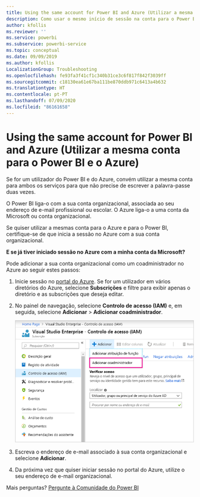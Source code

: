 ```yaml
---
title: Using the same account for Power BI and Azure (Utilizar a mesma conta para o Power BI e o Azure)
description: Como usar o mesmo início de sessão na conta para o Power BI e o Azure
author: kfollis
ms.reviewer: ''
ms.service: powerbi
ms.subservice: powerbi-service
ms.topic: conceptual
ms.date: 09/09/2019
ms.author: kfollis
LocalizationGroup: Troubleshooting
ms.openlocfilehash: fe93fa3f41cf1c340b31ce3c6f817f842f3039ff
ms.sourcegitcommit: c18130ea61e67ba111be870ddb971c6413a4b632
ms.translationtype: HT
ms.contentlocale: pt-PT
ms.lasthandoff: 07/09/2020
ms.locfileid: "86161658"
---
```

# <a name="using-the-same-account-for-power-bi-and-azure"></a>Using the same account for Power BI and Azure (Utilizar a mesma conta para o Power BI e o Azure)

Se for um utilizador do Power BI e do Azure, convém utilizar a mesma conta para ambos os serviços para que não precise de escrever a palavra-passe duas vezes.

O Power BI liga-o com a sua conta organizacional, associada ao seu endereço de e-mail profissional ou escolar.  O Azure liga-o a uma conta da Microsoft ou conta organizacional.

Se quiser utilizar a mesmas conta para o Azure e para o Power BI, certifique-se de que inicia a sessão no Azure com a sua conta organizacional.

**E se já tiver iniciado sessão no Azure com a minha conta da Microsoft?**

Pode adicionar a sua conta organizacional como um coadministrador no Azure ao seguir estes passos:

1. Inicie sessão no [portal do Azure](https://portal.azure.com/). Se for um utilizador em vários diretórios do Azure, selecione **Subscrições** e filtre para exibir apenas o diretório e as subscrições que deseja editar.

1. No painel de navegação, selecione **Controlo de acesso (IAM)** e, em seguida, selecione **Adicionar** \> **Adicionar coadministrador**.

    ![Captura de ecrã a mostrar o Controlo de acesso, com a opção Adicionar coadministrador em destaque.](media/service-admin-how-to-use-the-same-account-as-azure/add-co-administrator.png)

1. Escreva o endereço de e-mail associado à sua conta organizacional e selecione **Adicionar**.

1. Da próxima vez que quiser iniciar sessão no portal do Azure, utilize o seu endereço de e-mail organizacional.

Mais perguntas? [Pergunte à Comunidade do Power BI](https://community.powerbi.com/)

